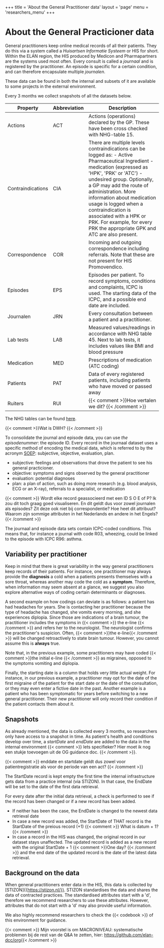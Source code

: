 +++
title = 'About the General Practitioner data'
layout = 'page'
menu = 'researchers_menu'
+++

# About the General Practicioner data
General practitioners keep online medical records of all their patients. They do this via a system called a *Huisartsen Informatie Systeem* or HIS for short. Within the ELAN region, the HIS produced by Medicon and Pharmapartners are the systems used most often. Every consult is called a *journaal* and is registered by the practitioner. An episode is specific for a certain condition, and can therefore encapsulate multiple *journalen*.

These data can be found in both the internal and subsets of it are available to some projects in the external environment.

Every 3 months we collect snapshots of all the datasets below.

| Property          | Abbreviation | Description                                                                                                                                                                                                                                                                                                                                         |
|-------------------|--------------|-----------------------------------------------------------------------------------------------------------------------------------------------------------------------------------------------------------------------------------------------------------------------------------------------------------------------------------------------------|
| Actions           | ACT          | Actions (operations) declared by the GP. These have been cross checked with NHG-table 15.                                                                                                                                                                                                                                                           |
| Contraindications | CIA          | There are multiple levels contraindications can be logged as: - Active Pharmaceutical Ingredient - medication (expressed as 'HPK', 'PRK' or 'ATC') - undesired group. Optionally, a GP may add the route of administration. More information about medication usage is logged when a contraindication is associated with a HPK or PRK. For example, for every PRK the appropriate GPK and ATC are also present. |
| Correspondence    | COR          | Incoming and outgoing correspondence including referrals. Note that these are not present for HIS Promovendico. |
Episodes | EPS | Episodes per patient. To record symptoms, conditions and complaints, ICPC is used. The starting data of the ICPC, and a possible end date are included. |
Journalen | JRN | Every consultation between a patient and a practitioner. |
| Lab tests | LAB | Measured values/readings in accordance with NHG table 45. Next to lab tests, it includes values like BMI and blood pressure |
Medication | MED | Prescriptions of medication (ATC coding) |
Patients | PAT | Data of every registered patients, including patients who have moved or passed away |
Ruiters | RUI | {{< comment >}}Hoe vertalen we dit? {{< /comment >}} |

The NHG tables can be found [here](https://github.com/elan-dcc/org/tree/main/NHG_tables).

{{< comment >}}Wat is DWH? {{< /comment >}}

 To consolidate the journal and episode data, you can use *the episodenummer*: the episode ID. Every record in the journaal dataset uses a specific method of encoding the medical data, which is referred to by the acronym [SOEP](https://nl.wikipedia.org/wiki/SOEPstatus): subjective, objective, evaluation, plan.

 - subjective: feelings and observations that drove the patient to see his general practicioner.
 - objective: symptoms and signs observed by the general practitioner
 - evaluation: potential diagnoses
 - plan: a plan of action, such as doing more research (e.g. blood analysis, ECG or an X-ray), referrals to a specialist, or medication

 {{< comment >}} Wordt elke record geassocieerd met een ID S O E of P? Ik zou dit toch graag goed visualiseren. En dit geldt dus voor zowel journalen als episodes? Zit deze ook niet bij correspondentie? Hoe heet dit attribuut? Waarom zijn sommige attributen in het Nederlands en andere in het Engels?{{< /comment >}}

 The journaal and episode data sets contain ICPC-coded conditions. This means that, for instance a journal with code R03, wheezing, could be linked to the episode with ICPC R96: asthma.

## Variability per practitioner
Keep in mind that there is great variability in the way general practitioners keep records of their patients. For instance, one practitioner may always provide the **diagnosis** a cold when a patients presents themselves with a sore throat, whereas another may code the cold as a **symptom**. Therefore, when information may seem absent at a glance, we suggest you also explore alternative ways of coding certain determinants or diagnoses.

A second example on how codings can deviate is as follows: a patient has had headaches for years. She is contacting her practitioner because the type of headache has changed, she vomits every morning, and she experiences diplopia. Since those are indications of a brain tumour, the practitioner includes the symptoms in {{< comment >}} the e-line {{< /comment >}} and refers her to the neurologist. The neurologist confirms the practitioner's suspicion. Often, {{< comment >}}the e-line{{< /comment >}} will be changed retroactively to state brain tumour. However, you cannot assume this is **always** true.

Note that, in the previous example, some practitioners may have coded {{< comment >}}the initial e-line {{< /comment >}} as migraines, opposed to the symptoms vomiting and diplopia.

Finally, the starting date is a column that holds very little actual weight. For instance, in our previous example, a practitioner may opt for the date of the first migraine of the patient for the start date or the date of the consultation, or they may even enter a fictive date in the past. Another example is a patient who has been symptomatic for years before switching to a new general practitioner. Their new practitioner will only record their condition if the patient contacts them about it. 

## Snapshots
As already mentioned, the data is collected every 3 months, so researchers only have access to a snapshot in time. As patient's health and conditions develop over time, a *startDate* and *endDate* are added to the data in the internal environment {{< comment >}} Iets specifieker? Hier moet ik nog een stukje toevoegen uit de OG guidance doc. {{< /comment >}}.

{{< comment >}} enddate en startdate geldt dus zowel voor patientregistratie als voor de periode van een act? {{< /comment >}}

The StartDate record is kept empty the first time the internal infrastructure gets data from a practice internal (via STIZON). In that case, the EndDate will be set to the date of the first data retrieval.

For every date after the initial data retrieval, a check is performed to see if the record has been changed or if a new record has been added.

- If neither has been the case, the EndDate is changed to the newest data retrieval date
- In case a new record was added, the StartDate of THAT record is the StartDate of the preious record (+1) {{< comment >}} What is datum + 1? {{< /comment >}}
- In case a record in the HIS was changed, the original record in our dataset stays unaffected. The updated record is added as a new record with the original StartDate + 1 {{< comment >}}One day? {{< /comment >}} and the end date of the updated record is the date of the latest data retrieval.

## Background on the data
When general practitioners enter data in the HIS, this data is collected by [STIZON]{{https://stizon.nl/}}. STIZON standardises the data and shares the data of contracted practices. The standardised attributes start with a 'd', therefore we recommend researchers to use these attributes. However, attributes that do not start with a 'd' may also provide useful information.

We also highly recommend researchers to check the {{< codebook >}} of this environment for guidance.


{{< comment >}} Mijn voorstel is om MACRONIVEAU: systematische problemen bij de rest van de Q&A te zetten, hier: https://github.com/elan-dcc/org{{< /comment >}}
